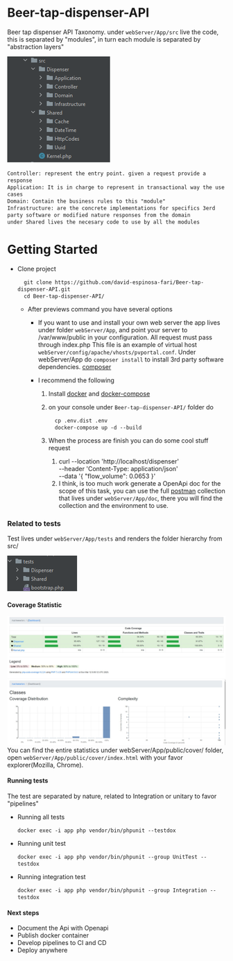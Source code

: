 # Beer-tap-dispenser-API
Beer tap dispenser API Taxonomy.
under `webServer/App/src` live the code, this is separated by "modules", in turn each module is separated by "abstraction layers"

![img.png](img/src.png)

    Controller: represent the entry point. given a request provide a response
    Application: It is in charge to represent in transactional way the use cases
    Domain: Contain the business rules to this "module"
    Infrastructure: are the concrete implementations for specifics 3erd party software or modified nature responses from the domain
    under Shared lives the necesary code to use by all the modules
# Getting Started
* Clone project

        git clone https://github.com/david-espinosa-fari/Beer-tap-dispenser-API.git
        cd Beer-tap-dispenser-API/
  * After previews command you have several options
    * If you want to use and install your own web server the app lives under folder `webServer/App`, and point your server to /var/www/public in your configuration. All request must pass through index.php
    This file is an example of virtual host `webServer/config/apache/vhosts/pvportal.conf`. Under webServer/App do `composer install` to install 3rd party software dependencies. [composer](https://getcomposer.org/download/)

    * I recommend the following
      1.	Install [docker](https://docs.docker.com/install/) and [docker-compose](https://docs.docker.com/compose/install/)
      2. on your console under `Beer-tap-dispenser-API/` folder do

               cp .env.dist .env
               docker-compose up -d --build
      3. When the process are finish you can do some cool stuff request
         1. curl --location 'http://localhost/dispenser' \
            --header 'Content-Type: application/json' \
            --data '{
            "flow_volume": 0.0653
            }'
         2. I think, is too much work generate a OpenApi doc for the scope of this task, you can use the full [postman](https://www.postman.com/downloads/) collection that lives under `webServer/App/doc`, there you will find the collection and the environment to use.
### Related to tests
Test lives under `webServer/App/tests` and renders the folder hierarchy from src/

![img_1.png](img/tests.png)

#### Coverage Statistic
![img.png](img/coverage.png)
![img_1.png](img/img_1.png)
You can find the entire statistics under webServer/App/public/cover/ folder, open `webServer/App/public/cover/index.html` with your favor explorer(Mozilla, Chrome).
#### Running tests
The test are separated by nature, related to Integration or unitary to favor "pipelines"
    
* Running all tests
  
      docker exec -i app php vendor/bin/phpunit --testdox
* Running unit test

      docker exec -i app php vendor/bin/phpunit --group UnitTest --testdox
* Running integration test

      docker exec -i app php vendor/bin/phpunit --group Integration --testdox

#### Next steps
* Document the Api with Openapi
* Publish docker container
* Develop pipelines to CI and CD
* Deploy anywhere
